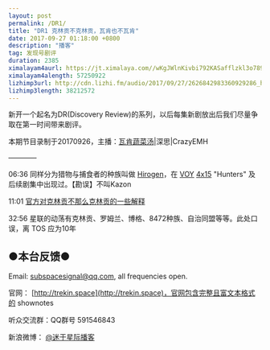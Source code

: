 ```yaml
---
layout: post
permalink: /DR1/
title: "DR1 克林贡不克林贡，瓦肯也不瓦肯"
date: 2017-09-27 01:18:00 +0800
description: "播客"
tag: 发现号剧评
duration: 2385
ximalayam4aurl: https://jt.ximalaya.com//wKgJWlnKivbi792KASafflzkl3o789.m4a?channel=rss&amp;album_id=3135361&amp;track_id=52417580&amp;uid=6418191&amp;jt=https://audio.xmcdn.com/group30/M02/21/EB/wKgJWlnKivbi792KASafflzkl3o789.m4a
ximalayam4alength: 57250922
lizhimp3url: http://cdn.lizhi.fm/audio/2017/09/27/2626842983360929286_hd.mp3
lizhimp3length: 38212572
---   
```


新开一个起名为DR(Discovery Review)的系列，以后每集新剧放出后我们尽量争取在第一时间带来剧评。

本期节目录制于20170926，主播：[瓦肯蔬菜汤](http://weibo.com/u/5013547255)\|深思\|CrazyEMH

————

06:36 同样分为猎物与捕食者的种族叫做 [Hirogen](http://memory-alpha.wikia.com/wiki/Hirogen)，在 [VOY](http://memory-alpha.wikia.com/wiki/VOY) [4x15](http://memory-alpha.wikia.com/wiki/VOY_Season_4) &quot;Hunters&quot; 及后续剧集中出现过。【勘误】不叫Kazon

11:01 [官方对克林贡不那么克林贡的一些解释](http://trekcore.com/blog/2017/09/klingon-sarcophagus-ship-secrets-revealed-in-new-star-trek-discovery-producer-interview/)

32:56 星联的动荡有克林贡、罗姆兰、博格、8472种族、自治同盟等等。此处口误，离 TOS 应为10年

## ●本台反馈●

Email: [subspacesignal@qq.com](mailto:subspacesignal@qq.com), all frequencies open.

官网： [http://trekin.space](http://trekin.space)，官网包含完整且富文本格式的 shownotes

听众交流群：QQ群号 591546843

新浪微博： [@迷于星际播客](http://weibo.com/lostinst)
